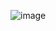 ![image](https://github.com/Zion-min/ComputerScience/assets/70755576/ef883fe3-64c3-4bc4-9a58-57eba50cecdc)
